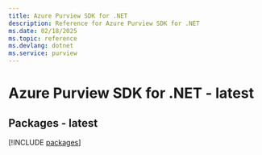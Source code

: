 ```yaml
---
title: Azure Purview SDK for .NET
description: Reference for Azure Purview SDK for .NET
ms.date: 02/18/2025
ms.topic: reference
ms.devlang: dotnet
ms.service: purview
---
```

# Azure Purview SDK for .NET - latest
## Packages - latest
[!INCLUDE [packages](purview-index.md)]